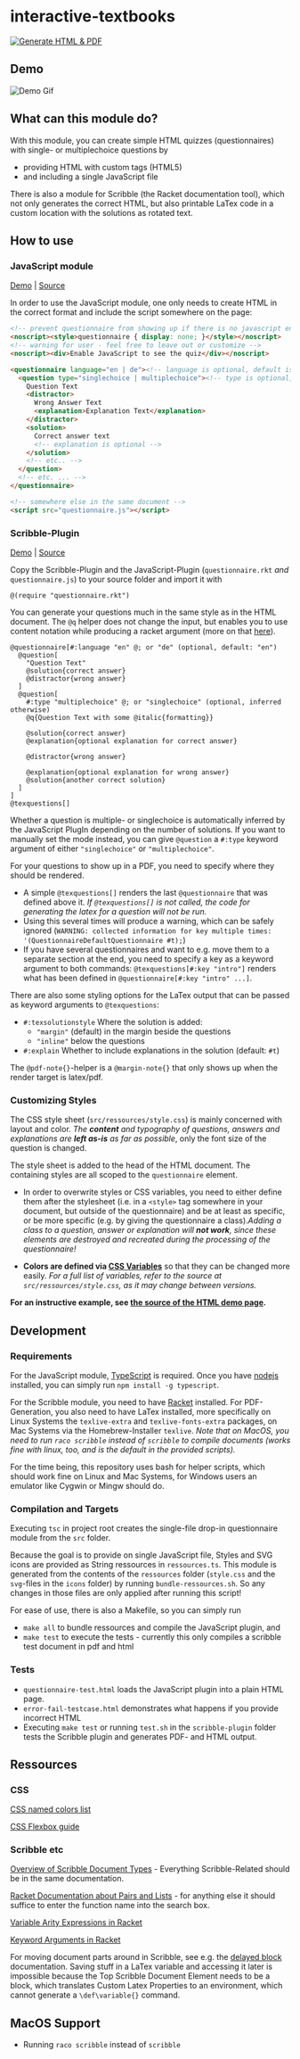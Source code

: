 # interactive-textbooks
[![Generate HTML & PDF](https://github.com/se-tuebingen/interactive-textbooks/actions/workflows/publish.yml/badge.svg)](https://github.com/se-tuebingen/interactive-textbooks/actions/workflows/publish.yml)

## Demo

![Demo Gif](questionnaire-demo.gif)

## What can this module do?

With this module, you can create simple HTML quizzes (questionnaires) with single- or multiplechoice questions by
- providing HTML with custom tags (HTML5)
- and including a single JavaScript file

There is also a module for Scribble (the Racket documentation tool), which not only generates the correct HTML, but also printable LaTex code in a custom location with the solutions as rotated text.

## How to use

### JavaScript module

[Demo](https://se-tuebingen.github.io/interactive-textbooks/javascript-plugin/questionnaire-test.html) | [Source](https://github.com/se-tuebingen/interactive-textbooks/blob/master/tests/javascript-plugin/questionnaire-test.html)


In order to use the JavaScript module, one only needs to create HTML in the correct format and include the script somewhere on the page:
```html
<!-- prevent questionnaire from showing up if there is no javascript enabled-->
<noscript><style>questionnaire { display: none; }</style></noscript>
<!-- warning for user - feel free to leave out or customize -->
<noscript><div>Enable JavaScript to see the quiz</div></noscript>

<questionnaire language="en | de"><!-- language is optional, default is English -->
  <question type="singlechoice | multiplechoice"><!-- type is optional, will be inferred from number of solutions otherwise -->
    Question Text
    <distractor>
      Wrong Answer Text
      <explanation>Explanation Text</explanation>
    </distractor>
    <solution>
      Correct answer text
      <!-- explanation is optional -->
    </solution>
    <!-- etc.. -->
  </question>
  <!-- etc. ... -->
</questionnaire>

<!-- somewhere else in the same document -->
<script src="questionnaire.js"></script>
```

### Scribble-Plugin

[Demo](https://se-tuebingen.github.io/interactive-textbooks/scribble-plugin/output/html/test/) | [Source](https://github.com/se-tuebingen/interactive-textbooks/blob/master/tests/scribble-plugin/test.scrbl)

Copy the Scribble-Plugin and the JavaScript-Plugin (`questionnaire.rkt` *and* `questionnaire.js`) to your source folder and import it with
```scribble
@(require "questionnaire.rkt")
```

You can generate your questions much in the same style as in the HTML document. The `@q` helper does not change the input, but enables you to use content notation while producing a racket argument (more on that [here](https://docs.racket-lang.org/scribble/reader.html)).
```scribble
@questionnaire[#:language "en" @; or "de" (optional, default: "en")
  @question[
    "Question Text"
    @solution{correct answer}
    @distractor{wrong answer}
  ]
  @question[
    #:type "multiplechoice" @; or "singlechoice" (optional, inferred otherwise)
    @q{Question Text with some @italic{formatting}}

    @solution{correct answer}
    @explanation{optional explanation for correct answer}

    @distractor{wrong answer}

    @explanation{optional explanation for wrong answer}
    @solution{another correct solution}
  ]
]
@texquestions[]
```

Whether a question is multiple- or singlechoice is automatically inferred by the JavaScript PlugIn depending on the number of solutions. If you want to manually set the mode instead, you can give `@question` a `#:type` keyword argument of either `"singlechoice"` or `"multiplechoice"`.

For your questions to show up in a PDF, you need to specify where they should be rendered.
- A simple `@texquestions[]` renders the last `@questionnaire` that was defined above it. _If `@texquestions[]` is not called, the code for generating the latex for a question will not be run._
- Using this several times will produce a warning, which can be safely ignored (`WARNING: collected information for key multiple times: '(QuestionnaireDefaultQuestionnaire #t);`)
- If you have several questionnaires and want to e.g. move them to a separate section at the end, you need to specify a key as a keyword argument to both commands: `@texquestions[#:key "intro"]` renders what has been defined in `@questionnaire[#:key "intro" ...]`.

There are also some styling options for the LaTex output that can be passed as keyword arguments to `@texquestions`:
- `#:texsolutionstyle` Where the solution is added:
  - `"margin"` (default) in the margin beside the questions
  - `"inline"` below the questions
- `#:explain` Whether to include explanations in the solution (default: `#t`)

The `@pdf-note{}`-helper is a `@margin-note{}` that only shows up when the render target is latex/pdf.

### Customizing Styles

The CSS style sheet (`src/ressources/style.css`) is mainly concerned with layout and color. _The **content** and typography of questions, answers and explanations are **left as-is** as far as possible_, only the font size of the question is changed.

The style sheet is added to the head of the HTML document. The containing styles are all scoped to the `questionnaire` element.

- In order to overwrite styles or CSS variables, you need to either define them after the stylesheet (i.e. in a `<style>` tag somewhere in your document, but outside of the questionnaire) and be at least as specific, or be more specific (e.g. by giving the questionnaire a class)._Adding a class to a question, answer or explanation will **not work**, since these elements are destroyed and recreated during the processing of the questionnaire!_

- **Colors are defined via [CSS Variables](https://www.w3schools.com/css/css3_variables.asp)** so that they can be changed more easily. _For a full list of variables, refer to the source at `src/ressources/style.css`, as it may change between versions._

**For an instructive example, see [the source of the HTML demo page](https://github.com/se-tuebingen/interactive-textbooks/blob/master/tests/javascript-plugin/questionnaire-test.html).**

## Development

### Requirements

For the JavaScript module, [TypeScript](https://www.typescriptlang.org/download) is required. Once you have [nodejs](https://nodejs.org/en/download/) installed, you can simply run `npm install -g typescript`.

For the Scribble module, you need to have [Racket](https://download.racket-lang.org/) installed. For PDF-Generation, you also need to have LaTex installed, more specifically on Linux Systems the `texlive-extra` and `texlive-fonts-extra` packages, on Mac Systems via the Homebrew-Installer `texlive`. _Note that on MacOS, you need to run `raco scribble` instead of `scribble` to compile documents (works fine with linux, too, and is the default in the provided scripts)._

For the time being, this repository uses bash for helper scripts, which should work fine on Linux and Mac Systems, for Windows users an emulator like Cygwin or Mingw should do.

### Compilation and Targets

Executing `tsc` in project root creates the single-file drop-in questionnaire module from the `src` folder.

Because the goal is to provide on single JavaScript file, Styles and SVG icons are provided as String ressources in `ressources.ts`.
This module is generated from the contents of the `ressources` folder (`style.css` and the `svg`-files in the `icons` folder) by running `bundle-ressources.sh`.
So any changes in those files are only applied after running this script!

For ease of use, there is also a Makefile, so you can simply
run
- `make all` to bundle ressources and compile the JavaScript plugin, and
- `make test` to execute the tests - currently this only compiles a scribble test document in pdf and html

### Tests

- `questionnaire-test.html` loads the JavaScript plugin into a plain HTML page.
- `error-fail-testcase.html` demonstrates what happens if you provide incorrect HTML
- Executing `make test` or running `test.sh` in the `scribble-plugin` folder tests the Scribble plugin and generates PDF- and HTML output.

## Ressources

### CSS

[CSS named colors list](https://www.quackit.com/css/color/charts/css_color_names_chart.cfm)

[CSS Flexbox guide](https://css-tricks.com/snippets/css/a-guide-to-flexbox/)

### Scribble etc

[Overview of Scribble Document Types](https://docs.racket-lang.org/scribble/core.html#%28part._parts%29) - Everything Scribble-Related should be in the same documentation.

[Racket Documentation about Pairs and Lists](https://docs.racket-lang.org/guide/pairs.html) - for anything else it should suffice to enter the function name into the search box.

[Variable Arity Expressions in Racket](https://stackoverflow.com/questions/65873698/using-variable-arity-function-on-values-expression)

[Keyword Arguments in Racket](https://riptutorial.com/racket/example/8681/keyword-arguments)

For moving document parts around in Scribble, see e.g. the
[delayed block](https://docs.racket-lang.org/scribble/core.html#%28def._%28%28lib._scribble%2Fcore..rkt%29._delayed-block%29%29) documentation. Saving stuff in a LaTex variable and accessing it later is impossible because the Top Scribble Document Element needs to be a block, which translates Custom Latex Properties to an environment, which cannot generate a `\def\variable{}` command.

## MacOS Support
- Running `raco scribble` instead of `scribble`
